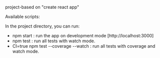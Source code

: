 project-based on "create react app"

Available scripts:

In the project directory, you can run:

- npm start : run the app on development mode [http://localhost:3000]
- npm test : run all tests with watch mode.
- CI=true npm test --coverage --watch :  run all tests with coverage and watch mode.

